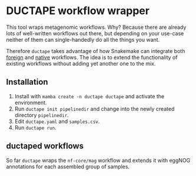 # DUCTAPE workflow wrapper

This tool wraps metagenomic workflows. Why? Because there are already lots of
well-written workflows out there, but depending on your use-case neither of them 
can single-handedly do all the things you want. 

Therefore `ductape` takes advantage of how Snakemake can integrate both
[foreign](https://snakemake.readthedocs.io/en/stable/snakefiles/foreign_wms.html)
and [native](https://snakemake.readthedocs.io/en/stable/snakefiles/modularization.html#modules) 
workflows. The idea is to extend the functionality of existing workflows without
adding yet another one to the mix. 

## Installation

1. Install with `mamba create -n ductape ductape` and activate the environment.
2. Run `ductape init pipelinedir` and change into the newly created
   directory `pipelinedir`.
3. Edit `ductape.yaml` and `samples.csv`.
4. Run `ductape run`.

## ductaped workflows

So far `ductape` wraps the `nf-core/mag` workflow and extends it with eggNOG
annotations for each assembled group of samples.